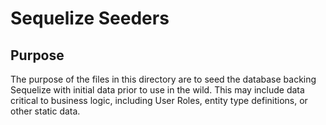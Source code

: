 # Sequelize Seeders

## Purpose

The purpose of the files in this directory are to seed the database backing Sequelize
with initial data prior to use in the wild.  This may include data critical to business 
logic, including User Roles, entity type definitions, or other static data.
